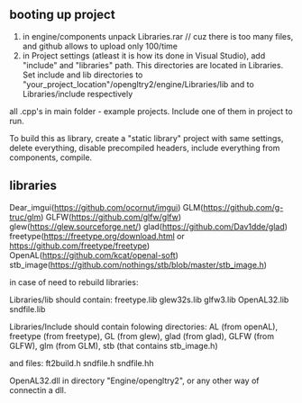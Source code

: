 ## booting up project
1) in engine/components unpack Libraries.rar // cuz there is too many files, and github allows to upload only 100/time
2) in Project settings (atleast it is how its done in Visual Studio), add "include" and "libraries" path. This directories are located in Libraries. Set include and lib directories to "your_project_location"/opengltry2/engine/Libraries/lib and to Libraries/include respectively

all .cpp's in main folder - example projects. Include one of them in project to run.

To build this as library, create a "static library" project with same settings, delete everything, disable precompiled headers, include everything from components, compile.


## libraries
Dear_imgui(https://github.com/ocornut/imgui) 
GLM(https://github.com/g-truc/glm) 
GLFW(https://github.com/glfw/glfw) 
glew(https://glew.sourceforge.net/) 
glad(https://github.com/Dav1dde/glad) 
freetype(https://freetype.org/download.html or https://github.com/freetype/freetype) 
OpenAL(https://github.com/kcat/openal-soft) 
stb_image(https://github.com/nothings/stb/blob/master/stb_image.h) 



in case of need to rebuild libraries:

Libraries/lib should contain:
	freetype.lib
	glew32s.lib
	glfw3.lib
	OpenAL32.lib
	sndfile.lib
 
Libraries/Include should contain folowing directories:
	AL (from openAL),
	freetype (from freetype),
	GL (from glew),
	glad (from glad),
	GLFW (from GLFW),
	glm (from GLM),
	stb (that contains stb_image.h)
	
 and files:
	ft2build.h
	sndfile.h
	sndfile.hh


OpenAL32.dll in directory "Engine/opengltry2", or any other way of connectin a dll.
	

